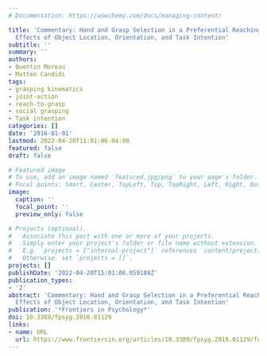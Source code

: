 ```yaml
---
# Documentation: https://wowchemy.com/docs/managing-content/

title: 'Commentary: Hand and Grasp Selection in a Preferential Reaching Task: The
  Effects of Object Location, Orientation, and Task Intention'
subtitle: ''
summary: ''
authors:
- Quentin Moreau
- Matteo Candidi
tags:
- grasping kinematics
- joint-action
- reach-to-grasp
- social grasping
- Task intention
categories: []
date: '2016-01-01'
lastmod: 2022-04-20T11:01:06-04:00
featured: false
draft: false

# Featured image
# To use, add an image named `featured.jpg/png` to your page's folder.
# Focal points: Smart, Center, TopLeft, Top, TopRight, Left, Right, BottomLeft, Bottom, BottomRight.
image:
  caption: ''
  focal_point: ''
  preview_only: false

# Projects (optional).
#   Associate this post with one or more of your projects.
#   Simply enter your project's folder or file name without extension.
#   E.g. `projects = ["internal-project"]` references `content/project/deep-learning/index.md`.
#   Otherwise, set `projects = []`.
projects: []
publishDate: '2022-04-20T15:01:06.059188Z'
publication_types:
- '2'
abstract: 'Commentary: Hand and Grasp Selection in a Preferential Reaching Task: The
  Effects of Object Location, Orientation, and Task Intention'
publication: '*Frontiers in Psychology*'
doi: 10.3389/fpsyg.2016.01129
links:
- name: URL
  url: https://www.frontiersin.org/articles/10.3389/fpsyg.2016.01129/full
---
```

